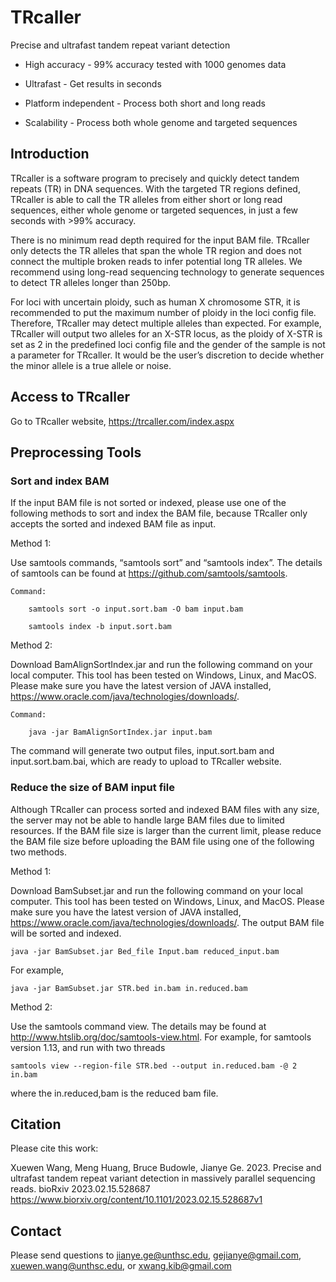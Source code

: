 # TRcaller
Precise and ultrafast tandem repeat variant detection

* High accuracy - 99% accuracy tested with 1000 genomes data

* Ultrafast - Get results in seconds

* Platform independent - Process both short and long reads

* Scalability - Process both whole genome and targeted sequences

## Introduction
TRcaller is a software program to precisely and quickly detect tandem repeats (TR) in DNA sequences. With the targeted TR regions defined, TRcaller is able to call the TR alleles from either short or long read sequences, either whole genome or targeted sequences, in just a few seconds with >99% accuracy.

There is no minimum read depth required for the input BAM file. TRcaller only detects the TR alleles that span the whole TR region and does not connect the multiple broken reads to infer potential long TR alleles. We recommend using long-read sequencing technology to generate sequences to detect TR alleles longer than 250bp.

For loci with uncertain ploidy, such as human X chromosome STR, it is recommended to put the maximum number of ploidy in the loci config file. Therefore, TRcaller may detect multiple alleles than expected. For example, TRcaller will output two alleles for an X-STR locus, as the ploidy of X-STR is set as 2 in the predefined loci config file and the gender of the sample is not a parameter for TRcaller. It would be the user’s discretion to decide whether the minor allele is a true allele or noise.

## Access to TRcaller

Go to TRcaller website, https://trcaller.com/index.aspx

## Preprocessing Tools

### Sort and index BAM
If the input BAM file is not sorted or indexed, please use one of the following methods to sort and index the BAM file, because TRcaller only accepts the sorted and indexed BAM file as input.

Method 1:

Use samtools commands, “samtools sort” and “samtools index”. The details of samtools can be found at https://github.com/samtools/samtools.

    Command:

        samtools sort -o input.sort.bam -O bam input.bam

        samtools index -b input.sort.bam

Method 2:

Download BamAlignSortIndex.jar and run the following command on your local computer. This tool has been tested on Windows, Linux, and MacOS. Please make sure you have the latest version of JAVA installed, https://www.oracle.com/java/technologies/downloads/.

    Command:

        java -jar BamAlignSortIndex.jar input.bam

The command will generate two output files, input.sort.bam and input.sort.bam.bai, which are ready to upload to TRcaller website.


### Reduce the size of BAM input file

Although TRcaller can process sorted and indexed BAM files with any size, the server may not be able to handle large BAM files due to limited resources. If the BAM file size is larger than the current limit, please reduce the BAM file size before uploading the BAM file using one of the following two methods.

Method 1:

Download BamSubset.jar and run the following command on your local computer. This tool has been tested on Windows, Linux, and MacOS. Please make sure you have the latest version of JAVA installed, https://www.oracle.com/java/technologies/downloads/. The output BAM file will be sorted and indexed.

    java -jar BamSubset.jar Bed_file Input.bam reduced_input.bam

For example,

    java -jar BamSubset.jar STR.bed in.bam in.reduced.bam

Method 2:

Use the samtools command view. The details may be found at http://www.htslib.org/doc/samtools-view.html. For example, for samtools version 1.13, and run with two threads

    samtools view --region-file STR.bed --output in.reduced.bam -@ 2 in.bam

where the in.reduced,bam is the reduced bam file.


## Citation

Please cite this work:

Xuewen Wang, Meng Huang, Bruce Budowle, Jianye Ge. 2023. Precise and ultrafast tandem repeat variant detection in massively parallel sequencing reads. bioRxiv 2023.02.15.528687 https://www.biorxiv.org/content/10.1101/2023.02.15.528687v1

## Contact

Please send questions to jianye.ge@unthsc.edu, gejianye@gmail.com, xuewen.wang@unthsc.edu, or xwang.kib@gmail.com

